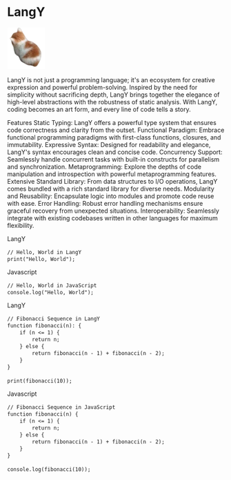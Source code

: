 # LangY

![Alt text](docs/LangY.jpg)

LangY is not just a programming language; it's an ecosystem for creative expression and powerful problem-solving. Inspired by the need for simplicity without sacrificing depth, LangY brings together the elegance of high-level abstractions with the robustness of static analysis. With LangY, coding becomes an art form, and every line of code tells a story.

Features
Static Typing: LangY offers a powerful type system that ensures code correctness and clarity from the outset.
Functional Paradigm: Embrace functional programming paradigms with first-class functions, closures, and immutability.
Expressive Syntax: Designed for readability and elegance, LangY's syntax encourages clean and concise code.
Concurrency Support: Seamlessly handle concurrent tasks with built-in constructs for parallelism and synchronization.
Metaprogramming: Explore the depths of code manipulation and introspection with powerful metaprogramming features.
Extensive Standard Library: From data structures to I/O operations, LangY comes bundled with a rich standard library for diverse needs.
Modularity and Reusability: Encapsulate logic into modules and promote code reuse with ease.
Error Handling: Robust error handling mechanisms ensure graceful recovery from unexpected situations.
Interoperability: Seamlessly integrate with existing codebases written in other languages for maximum flexibility.

LangY
```
// Hello, World in LangY
print("Hello, World");
```

Javascript
```
// Hello, World in JavaScript
console.log("Hello, World");
```

LangY
```
// Fibonacci Sequence in LangY
function fibonacci(n): {
    if (n <= 1) {
        return n;
    } else {
        return fibonacci(n - 1) + fibonacci(n - 2);
    }
}

print(fibonacci(10));
```

Javascript
```
// Fibonacci Sequence in JavaScript
function fibonacci(n) {
    if (n <= 1) {
        return n;
    } else {
        return fibonacci(n - 1) + fibonacci(n - 2);
    }
}

console.log(fibonacci(10));
```
